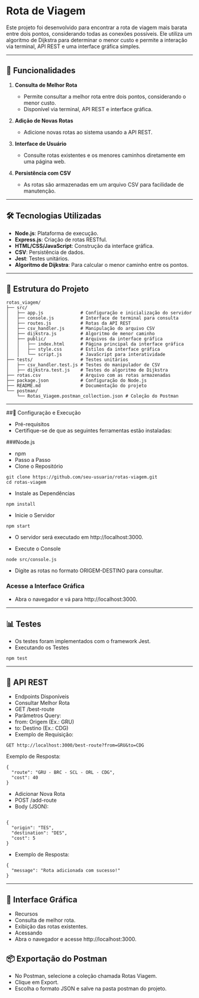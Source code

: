 # Rota de Viagem

Este projeto foi desenvolvido para encontrar a rota de viagem mais barata entre dois pontos, considerando todas as conexões possíveis. Ele utiliza um algoritmo de Dijkstra para determinar o menor custo e permite a interação via terminal, API REST e uma interface gráfica simples.

---

## 🚀 Funcionalidades

1. **Consulta de Melhor Rota**
   - Permite consultar a melhor rota entre dois pontos, considerando o menor custo.
   - Disponível via terminal, API REST e interface gráfica.

2. **Adição de Novas Rotas**
   - Adicione novas rotas ao sistema usando a API REST.

3. **Interface de Usuário**
   - Consulte rotas existentes e os menores caminhos diretamente em uma página web.

4. **Persistência com CSV**
   - As rotas são armazenadas em um arquivo CSV para facilidade de manutenção.

---

## 🛠️ Tecnologias Utilizadas

- **Node.js**: Plataforma de execução.
- **Express.js**: Criação de rotas RESTful.
- **HTML/CSS/JavaScript**: Construção da interface gráfica.
- **CSV**: Persistência de dados.
- **Jest**: Testes unitários.
- **Algoritmo de Dijkstra**: Para calcular o menor caminho entre os pontos.

---

## 📂 Estrutura do Projeto

```plaintext
rotas_viagem/
├── src/
│   ├── app.js              # Configuração e inicialização do servidor
│   ├── console.js          # Interface de terminal para consulta
│   ├── routes.js           # Rotas da API REST
│   ├── csv_handler.js      # Manipulação do arquivo CSV
│   ├── dijkstra.js         # Algoritmo de menor caminho
│   ├── public/             # Arquivos da interface gráfica
│   │   ├── index.html      # Página principal da interface gráfica
│   │   ├── style.css       # Estilos da interface gráfica
│   │   └── script.js       # JavaScript para interatividade
├── tests/                  # Testes unitários
│   ├── csv_handler.test.js # Testes do manipulador de CSV
│   ├── dijkstra.test.js    # Testes do algoritmo de Dijkstra
├── rotas.csv               # Arquivo com as rotas armazenadas
├── package.json            # Configuração do Node.js
├── README.md               # Documentação do projeto
└── postman/
    └── Rotas_Viagem.postman_collection.json # Coleção do Postman
```
---
##🔧 Configuração e Execução
- Pré-requisitos
- Certifique-se de que as seguintes ferramentas estão instaladas:

###Node.js
- npm
- Passo a Passo
- Clone o Repositório

```plaintext
git clone https://github.com/seu-usuario/rotas-viagem.git
cd rotas-viagem
```
- Instale as Dependências
```plaintext
npm install
```

- Inicie o Servidor
```plaintext
npm start
```
- O servidor será executado em http://localhost:3000.

- Execute o Console
```plaintext
node src/console.js
```
- Digite as rotas no formato ORIGEM-DESTINO para consultar.

### Acesse a Interface Gráfica

- Abra o navegador e vá para http://localhost:3000.

---

## 📊 Testes
- Os testes foram implementados com o framework Jest.
- Executando os Testes
```plaintext
npm test
```
---

## 📄 API REST
- Endpoints Disponíveis
- Consultar Melhor Rota
- GET /best-route
- Parâmetros Query:
- from: Origem (Ex.: GRU)
- to: Destino (Ex.: CDG)
- Exemplo de Requisição:
```plaintext
GET http://localhost:3000/best-route?from=GRU&to=CDG
```
Exemplo de Resposta:
```
{
  "route": "GRU - BRC - SCL - ORL - CDG",
  "cost": 40
}
```
- Adicionar Nova Rota
- POST /add-route
- Body (JSON):
```plaintext

{
  "origin": "TES",
  "destination": "DES",
  "cost": 5
}
```
- Exemplo de Resposta:
```plaintext
{
  "message": "Rota adicionada com sucesso!"
}
```
---

## 🧩 Interface Gráfica
- Recursos
- Consulta de melhor rota.
- Exibição das rotas existentes.
- Acessando
- Abra o navegador e acesse http://localhost:3000.

## 📦 Exportação do Postman
- No Postman, selecione a coleção chamada Rotas Viagem.
- Clique em Export.
- Escolha o formato JSON e salve na pasta postman do projeto.
